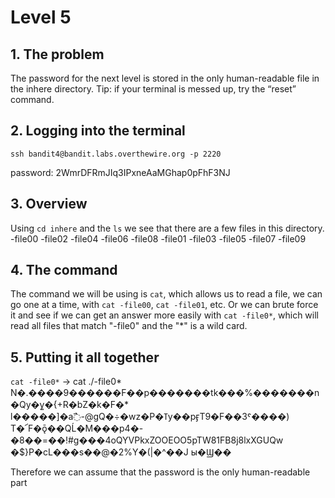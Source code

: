 # Level 5

## 1. The problem

The password for the next level is stored in the only human-readable file in the inhere directory. Tip: if your terminal is messed up, try the “reset” command.

## 2. Logging into the terminal

`ssh bandit4@bandit.labs.overthewire.org -p 2220`

password: 2WmrDFRmJIq3IPxneAaMGhap0pFhF3NJ

## 3. Overview

Using `cd inhere` and the `ls` we see that there are a few files in this directory.
-file00  -file02  -file04  -file06  -file08
-file01  -file03  -file05  -file07  -file09

## 4. The command

The command we will be using is `cat`, which allows us to read a file, we can go one at a time, with `cat -file00`, `cat -file01`, etc. Or we can brute force it and see if we can get an answer more easily with `cat -file0*`, which will read all files that match "-file0" and the "*" is a wild card.

## 5. Putting it all together

`cat -file0*` -> cat ./-file0*
N�.����9������F��p�������tk���%�������n�Qy�y͍�{+R�bZ�k�F�*	
l�����]�a߯-@gQ�÷�wz�P�ߠy��pӻT9�F��3ˤ����)
T�՜F�ǭ��QĹ�M���p4�-�8��=��!#g���4oQYVPkxZOOEOO5pTW81FB8j8lxXGUQw
�$}P�cL���s��@�2%Y�(|�^��J
                   ы�Ϣ��

Therefore we can assume that the password is the only human-readable part
